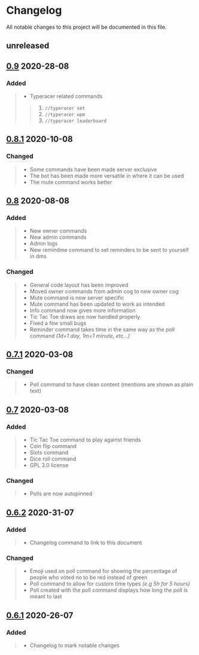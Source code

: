 # Changelog

All notable changes to this project will be documented in this file.  

## unreleased  

## [0.9](https://github.com/silas-hw/Consumer-Your-Calcium-Discord-Bot/tree/v0.9) 2020-28-08  

### Added  

>* Typeracer related commands  
>>1. `//typeracer set`  
>>2. `//typeracer wpm`  
>>3. `//typeracer leaderboard`  

## [0.8.1](https://github.com/silas-hw/Consumer-Your-Calcium-Discord-Bot/tree/v0.8.1) 2020-10-08  

### Changed  

>* Some commands have been made server exclusive  
>* The bot has been made more versatile in where it can be used  
>* The mute command works better  

## [0.8](https://github.com/silas-hw/Consumer-Your-Calcium-Discord-Bot/tree/v0.8) 2020-08-08  

### Added  

>* New owner commands  
>* New admin commands  
>* Admin logs  
>* New remindme command to set reminders to be sent to yourself in dms  

### Changed  

>* General code layout has been improved  
>* Moved owner commands from admin cog to new owner cog  
>* Mute command is now server specific  
>* Mute command has been updated to work as intended  
>* Info command now gives more information  
>* Tic Tac Toe draws are now handled properly  
>* Fixed a few small bugs  
>* Reminder command takes time in the same way as the poll command *(1d=1 day, 1m=1 minute, etc...)*  

## [0.7.1](https://github.com/silas-hw/Consumer-Your-Calcium-Discord-Bot/tree/v0.7.1) 2020-03-08  

### Changed  

>* Poll command to have clean content (mentions are shown as plain text)  

## [0.7](https://github.com/silas-hw/Consumer-Your-Calcium-Discord-Bot/tree/v0.7) 2020-03-08  

### Added  

>* Tic Tac Toe command to play against friends  
>* Coin flip command  
>* Slots command  
>* Dice roll command
>* GPL 3.0 license  

### Changed  

>* Polls are now autopinned  
  
## [0.6.2](https://github.com/silas-hw/Consumer-Your-Calcium-Discord-Bot/tree/v0.6.2) 2020-31-07  

### Added  

>* Changelog command to link to this document  
  
### Changed  

>* Emoji used on poll command for showing the percentage of people who voted no to be red instead of green  
>* Poll command to allow for custom time types *(e.g 5h for 5 hours)*  
>* Poll created with the poll command displays how long the poll is meant to last  
  
## [0.6.1](https://github.com/silas-hw/Consumer-Your-Calcium-Discord-Bot/tree/v0.6.1) 2020-26-07  

### Added  

>* Changelog to mark notable changes  
